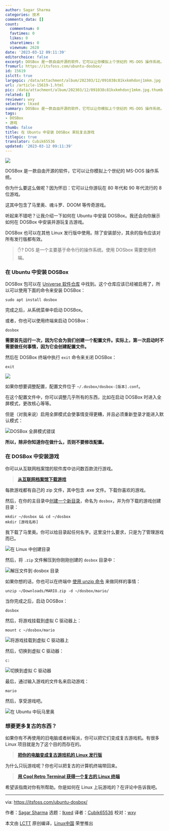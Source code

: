 ```yaml
---
author: Sagar Sharma
categories: 技术
comments_data: []
count:
  commentnum: 0
  favtimes: 0
  likes: 0
  sharetimes: 0
  viewnum: 2628
date: '2023-03-12 09:11:39'
editorchoice: false
excerpt: DOSBox 是一款自由开源的软件，它可以让你模拟上个世纪的 MS-DOS 操作系统。
fromurl: https://itsfoss.com/ubuntu-dosbox/
id: 15619
islctt: true
largepic: /data/attachment/album/202303/12/091038c81kxkmhdonj1mkm.jpg
url: /article-15619-1.html
pic: /data/attachment/album/202303/12/091038c81kxkmhdonj1mkm.jpg.thumb.jpg
related: []
reviewer: wxy
selector: lkxed
summary: DOSBox 是一款自由开源的软件，它可以让你模拟上个世纪的 MS-DOS 操作系统。
tags:
- DOSBox
- 游戏
thumb: false
title: 在 Ubuntu 中安装 DOSBox 来玩复古游戏
titlepic: true
translator: Cubik65536
updated: '2023-03-12 09:11:39'
---
```


![](/data/attachment/album/202303/12/091038c81kxkmhdonj1mkm.jpg)


DOSBox 是一款自由开源的软件，它可以让你模拟上个世纪的 MS-DOS 操作系统。


你为什么要这么做呢？因为怀旧：它可以让你游玩在 80 年代和 90 年代流行的 8 位游戏。


这其中包含了马里奥、魂斗罗、DOOM 等传奇游戏。


听起来不错吧？让我介绍一下如何在 Ubuntu 中安装 DOSBox。我还会向你展示如何在 DOSBox 中安装并游玩复古游戏。


DOSBox 也可以在其他 Linux 发行版中使用。除了安装部分，其余的指令应该对所有发行版都有效。



> 
> ✋? DOS 是一个主要基于命令行的操作系统。使用 DOSbox 需要使用终端。
> 
> 
> 


### 在 Ubuntu 中安装 DOSBox


DOSBox 包可以在 [Universe 软件仓库](https://itsfoss.com/ubuntu-repositories/) 中找到。这个仓库应该已经被启用了，所以可以使用下面的命令来安装 DOSBox：



```
sudo apt install dosbox

```

完成之后，从系统菜单中启动 DOSBox。


或者，你也可以使用终端来启动 DOSBox：



```
dosbox

```

**需要首先运行一次，因为它会为我们创建一个配置文件。实际上，第一次启动时不需要做任何事情，因为它会创建配置文件。**


然后在 DOSBox 终端中执行 `exit` 命令来关闭 DOSBox：



```
exit

```

![](/data/attachment/album/202303/12/091139e3nqeielnln6h5i6.png)


如果你想要调整配置，配置文件位于 `~/.dosbox/dosbox-[版本].conf`。


在这个配置文件中，你可以调整几乎所有的东西，比如在启动 DOSBox 时进入全屏模式，更改核心等等。


但是（对我来说）启用全屏模式会使事情变得更糟，并且必须重新登录才能进入默认模式：


![DOSBox 全屏模式错误](/data/attachment/album/202303/12/091139eplw6nb6mpb6hlhu.png)


**所以，除非你知道你在做什么，否则不要修改配置。**


### 在 DOSBox 中安装游戏


你可以从互联网档案馆的软件库中访问数百款流行游戏。



> 
> **[从互联网档案馆下载游戏](https://archive.org/details/softwarelibrary_msdos_games?tab=collection&ref=its-foss)**
> 
> 
> 


每款游戏都有自己的 zip 文件，其中包含 .exe 文件。下载你喜欢的游戏。


然后，在你的主目录中[创建一个新目录](https://itsfoss.com/make-directories/)，命名为 `dosbox`，并为你下载的游戏创建目录：



```
mkdir ~/dosbox && cd ~/dosbox
mkdir [游戏名称]

```

我下载了马里奥。你可以给目录起任何名字。这里没什么要求，只是为了管理游戏而已。


![在 Linux 中创建目录](/data/attachment/album/202303/12/091140opwph5j6wwkddd50.png)


然后，将 `.zip` 文件解压到你刚刚创建的 `dosbox` 目录中：


![解压文件到 dosbox 目录](/data/attachment/album/202303/12/091140k2nzxrbq6qjd2cv6.png)


如果你想的话，你也可以在终端中 [使用 unzip 命令](https://learnubuntu.com/unzip-file/?ref=its-foss) 来做同样的事情：



```
unzip ~/Downloads/MARIO.zip -d ~/dosbox/mario/

```

当你完成之后，启动 DOSBox：



```
dosbox

```

然后，将游戏挂载到虚拟 C 驱动器上：



```
mount c ~/dosbox/mario

```

![将游戏挂载到虚拟 C 驱动器上](/data/attachment/album/202303/12/091141c7877b88a88lf88l.png)


然后，切换到虚拟 C 驱动器：



```
c:

```

![切换到虚拟 C 驱动器](/data/attachment/album/202303/12/091141mm566mg5cnrhwrmr.png)


最后，通过输入游戏的文件名来启动游戏：



```
mario

```

然后，享受游戏吧。


![在 Ubuntu 中玩马里奥](/data/attachment/album/202303/12/091141rdpdyu8ti5tpx5d5.gif)


### 想要更多复古的东西？


如果你有不再使用的旧电脑或者树莓派，你可以把它们变成复古游戏机。有很多 Linux 项目就是为了这个目的而存在的。



> 
> **[把你的电脑变成复古游戏机的 Linux 发行版](https://itsfoss.com/retro-gaming-console-linux-distros/)**
> 
> 
> 


为什么只玩游戏呢？你也可以把复古的计算机终端带回来。



> 
> **[用 Cool Retro Terminal 获得一个复古的 Linux 终端](https://itsfoss.com/cool-retro-term/)**
> 
> 
> 


希望该指南对你有所帮助。你是如何在 Linux 上玩游戏的？在评论中告诉我吧。




---


via: <https://itsfoss.com/ubuntu-dosbox/>


作者：[Sagar Sharma](https://itsfoss.com/author/sagar/) 选题：[lkxed](https://github.com/lkxed/) 译者：[Cubik65536](https://github.com/Cubik65536) 校对：[wxy](https://github.com/wxy)


本文由 [LCTT](https://github.com/LCTT/TranslateProject) 原创编译，[Linux中国](https://linux.cn/) 荣誉推出